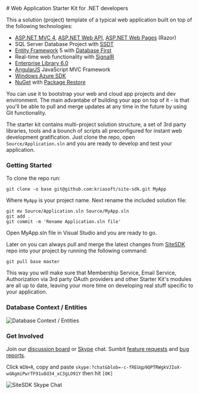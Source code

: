<img src="http://i.imgur.com/mGy9OWv.png" alt="" style="float:right;padding:0 0 6px 12px;" />
# Web Application Starter Kit for .NET developers

This a solution (project) template of a typical web application built on top of the following technologies:

 - [ASP.NET MVC 4](http://www.asp.net/mvc/mvc4), [ASP.NET Web API](http://www.asp.net/web-api), [ASP.NET Web Pages](http://www.asp.net/web-pages) (Razor)
 - SQL Server Database Project with [SSDT](http://msdn.microsoft.com/en-us/data/tools.aspx)
 - [Entity Framework](http://msdn.microsoft.com/en-us/data/ef.aspx) 5 with [Database First](http://msdn.microsoft.com/en-us/data/jj206878.aspx)
 - Real-time web functionality with [SignalR](http://www.asp.net/signalr)
 - [Enterprise Library 6.0](http://msdn.microsoft.com/en-us/library/ff648951.aspx)
 - [AngularJS](http://angularjs.org) JavaScript MVC Framework
 - [Windows Azure SDK](http://www.windowsazure.com/en-us/develop/net/)
 - [NuGet](http://nuget.org/) with [Package Restore](http://docs.nuget.org/docs/workflows/using-nuget-without-committing-packages)

You can use it to bootstrap your web and cloud app projects and dev environment. The main advantabe of building your app
on top of it - is that you'll be able to pull and merge updates at any time in the future by using Git functionality.

The starter kit contains multi-project solution structure, a set of 3rd party libraries, tools and a bounch of scripts
all preconfigured for instant web development gratification. Just clone the repo, open ```Source/Application.sln```
and you are ready to develop and test your application.

### Getting Started

To clone the repo run:

    git clone -o base git@github.com:kriasoft/site-sdk.git MyApp

Where ```MyApp``` is your project name. Next rename the included solution file:

    git mv Source/Application.sln Source/MyApp.sln
    git add .
    git commit -m 'Rename Application.sln file'

Open MyApp.sln file in Visual Studio and you are ready to go.

Later on you can always pull and merge the latest changes from [SiteSDK](https://github.com/kriasoft/site-sdk) repo into your project by running the following command:

    git pull base master

This way you will make sure that Membership Service, Email Service, Authorization via 3rd party OAuth providers and other Starter Kit's modules are all up to date, leaving your more time on developing real stuff specific to your application.

### Database Context / Entities

![Database Context / Entities](http://i.imgur.com/in7AgDB.png)

### Get Involved

Join our [discussion board](https://groups.google.com/forum/?fromgroups=#!forum/sitesdk) or [Skype](http://www.skype.com) chat. Sumbit [feature requests](https://github.com/kriasoft/site-sdk/issues/new?labels=enhancement) and [bug reports](https://github.com/kriasoft/site-sdk/issues/new?labels=bug).

Click `WIN+R`, copy and paste `skype:?chat&blob=-c-fREUqp9QPTRWgkVJIoX-wdAgmiPwrTF91u8d34_xC3gLO91Y` then hit `[OK]`

![SiteSDK Skype Chat](http://i.imgur.com/Nq9Q7.png)
